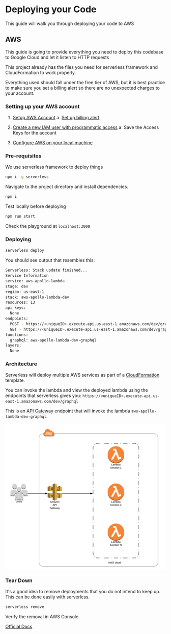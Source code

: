 # Deploying your Code

This guide will walk you through deploying your code to AWS

## AWS

This guide is going to provide everything you need to deploy this codebase to Google Cloud and let it listen to HTTP requests

This project already has the files you need for serverless framework and CloudFormation to work properly.

Everything used should fall under the free tier of AWS, but it is best practice to make sure you set a billing alert so there are no unexpected charges to your account.

### Setting up your AWS account
1. [Setup AWS Account](https://aws.amazon.com/premiumsupport/knowledge-center/create-and-activate-aws-account/)
   a. [Set up billing alert](https://docs.aws.amazon.com/AmazonCloudWatch/latest/monitoring/monitor_estimated_charges_with_cloudwatch.html)

2. [Create a new IAM user with programmatic access](https://docs.aws.amazon.com/IAM/latest/UserGuide/id_users_create.html#id_users_create_console)
   a.  Save the Access Keys for the account 
3. [Configure AWS on your local machine](https://docs.aws.amazon.com/cli/latest/userguide/cli-configure-quickstart.html)


### Pre-requisites

We use serverless framework to deploy things

```bash
npm i -g serverless
```

Navigate to the project directory and install dependencies.

```bash
npm i 
```

Test locally before deploying

```bash
npm run start
```

Check the playground at `localhost:3000`

### Deploying

```bash
serverless deploy
```

You should see output that resembles this:

```bash
Serverless: Stack update finished...
Service Information
service: aws-apollo-lambda
stage: dev
region: us-east-1
stack: aws-apollo-lambda-dev
resources: 13
api keys:
  None
endpoints:
  POST - https://<uniqueID>.execute-api.us-east-1.amazonaws.com/dev/graphql
  GET - https://<uniqueID>.execute-api.us-east-1.amazonaws.com/dev/graphql
functions:
  graphql: aws-apollo-lambda-dev-graphql
layers:
  None
```

### Architecture

Serverless will deploy multiple AWS services as part of a [CloudFormation](https://aws.amazon.com/cloudformation/) template.

You can  invoke the lambda and view the deployed lambda using the endpoints that serverless gives you: `https://<uniqueID>.execute-api.us-east-1.amazonaws.com/dev/graphql`

This is an [API Gateway](https://aws.amazon.com/api-gateway/) endpoint that will invoke the lambda `aws-apollo-lambda-dev-graphql`.

<p align="center">
  <img src="./resources/api_gateway_lambda.png" />
</p>

### Tear Down

It's a good idea to remove deployments that you do not intend to keep up. This can be done easily with serverless.

```bash
serverless remove
```

Verify the removal in AWS Console. 

[Official Docs](https://www.serverless.com/framework/docs/providers/aws/guide/deploying/)
